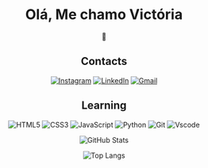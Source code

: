 <div align="center">
 <h1>Olá, Me chamo Victória </h1>👋  
</div>
<div align="center">
  <p>
   
  </p>

</div>
<div align="center">
<h2> 
  Contacts
</h2>
  
[![Instagram](https://img.shields.io/badge/-Instagram-%23E4405F?style=for-the-badge&logo=instagram&logoColor=white)](https://www.instagram.com/vivavivick/)
[![LinkedIn](https://img.shields.io/badge/LinkedIn-0077B5?style=for-the-badge&logo=linkedin&logoColor=white)](https://www.linkedin.com/in//)
[![Gmail](https://img.shields.io/badge/Gmail-333333?style=for-the-badge&logo=gmail&logoColor=red)](mailto:victoriasilva.viva@gmail.com)
  
</div>
 <div align="center">
   <h2>
     Learning
   </h2>
   
![HTML5](https://img.shields.io/badge/HTML5-E34F26?style=for-the-badge&logo=html5&logoColor=white)
![CSS3](https://img.shields.io/badge/CSS3-1572B6?style=for-the-badge&logo=css3&logoColor=white)
![JavaScript](https://img.shields.io/badge/JavaScript-F7DF1E?style=for-the-badge&logo=javascript&logoColor=black)
![Python](https://img.shields.io/badge/python-3670A0?style=for-the-badge&logo=python&logoColor=ffdd54)
![Git](https://img.shields.io/badge/GIT-E44C30?style=for-the-badge&logo=git&logoColor=white)
![Vscode](https://img.shields.io/badge/Vscode-007ACC?style=for-the-badge&logo=visual-studio-code&logoColor=white)
 </div>

<div align="center">
  
![GitHub Stats](https://github-readme-stats.vercel.app/api?username=VivaVivick&theme=transparent&bg_color=000&border_color=30A3DC&show_icons=true&icon_color=30A3DC&title_color=E94D5F&text_color=FFF)

![Top Langs](https://github-readme-stats-git-masterrstaa-rickstaa.vercel.app/api/top-langs/?username=Vivavivick&bg_color=000&border_color=30A3DC&title_color=E94D5F&text_color=FFF)
  

</div>
